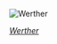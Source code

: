 
![Werther](https://upload.wikimedia.org/wikipedia/commons/thumb/0/03/Eug%C3%A8ne_Grasset_-_Jules_Massenet_-_Werther.jpg/525px-Eug%C3%A8ne_Grasset_-_Jules_Massenet_-_Werther.jpg)

*[Werther](https://wikipedia.org/wiki/File:Eug%C3%A8ne_Grasset_-_Jules_Massenet_-_Werther.jpg)*
